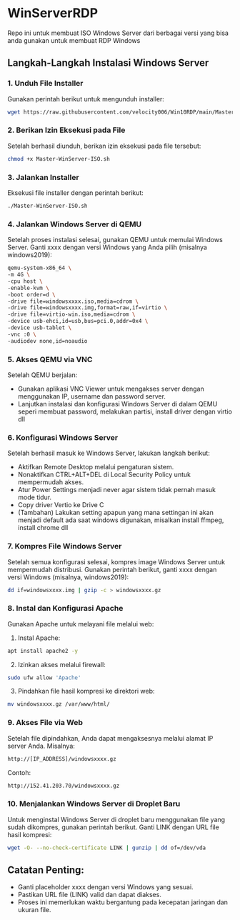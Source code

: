 # WinServerRDP
Repo ini untuk membuat ISO Windows Server dari berbagai versi yang bisa anda gunakan untuk membuat RDP Windows
## Langkah-Langkah Instalasi Windows Server
### 1. Unduh File Installer
Gunakan perintah berikut untuk mengunduh installer:
```bash
wget https://raw.githubusercontent.com/velocity006/Win10RDP/main/Master-WinServer-ISO.sh
```

### 2. Berikan Izin Eksekusi pada File
Setelah berhasil diunduh, berikan izin eksekusi pada file tersebut:
```bash
chmod +x Master-WinServer-ISO.sh
```

### 3. Jalankan Installer
Eksekusi file installer dengan perintah berikut:
```bash
./Master-WinServer-ISO.sh
```

### 4. Jalankan Windows Server di QEMU
Setelah proses instalasi selesai, gunakan QEMU untuk memulai Windows Server. Ganti xxxx dengan versi Windows yang Anda pilih (misalnya windows2019):
```bash
qemu-system-x86_64 \
-m 4G \
-cpu host \
-enable-kvm \
-boot order=d \
-drive file=windowsxxxx.iso,media=cdrom \
-drive file=windowsxxxx.img,format=raw,if=virtio \
-drive file=virtio-win.iso,media=cdrom \
-device usb-ehci,id=usb,bus=pci.0,addr=0x4 \
-device usb-tablet \
-vnc :0 \
-audiodev none,id=noaudio
```

### 5. Akses QEMU via VNC
Setelah QEMU berjalan:
+ Gunakan aplikasi VNC Viewer untuk mengakses server dengan menggunakan IP, username dan password server.
+ Lanjutkan instalasi dan konfigurasi Windows Server di dalam QEMU seperi membuat password, melakukan partisi, install driver dengan virtio dll

### 6. Konfigurasi Windows Server
Setelah berhasil masuk ke Windows Server, lakukan langkah berikut:
+ Aktifkan Remote Desktop melalui pengaturan sistem.
+ Nonaktifkan CTRL+ALT+DEL di Local Security Policy untuk mempermudah akses.
+ Atur Power Settings menjadi never agar sistem tidak pernah masuk mode tidur.
+ Copy driver Vertio ke Drive C
+ (Tambahan) Lakukan setting apapun yang mana settingan ini akan menjadi default ada saat windows digunakan, misalkan install ffmpeg, install chrome dll

### 7. Kompres File Windows Server
Setelah semua konfigurasi selesai, kompres image Windows Server untuk mempermudah distribusi. Gunakan perintah berikut, ganti xxxx dengan versi Windows (misalnya, windows2019):
```bash
dd if=windowsxxxx.img | gzip -c > windowsxxxx.gz
```

### 8. Instal dan Konfigurasi Apache
Gunakan Apache untuk melayani file melalui web:
1. Instal Apache:
```bash
apt install apache2 -y
```
2. Izinkan akses melalui firewall:
```bash
sudo ufw allow 'Apache'
```
3. Pindahkan file hasil kompresi ke direktori web:
```bash
mv windowsxxxx.gz /var/www/html/
```

### 9. Akses File via Web
Setelah file dipindahkan, Anda dapat mengaksesnya melalui alamat IP server Anda. Misalnya:
```bash
http://[IP_ADDRESS]/windowsxxxx.gz
```
Contoh:
```bash
http://152.41.203.70/windowsxxxx.gz
```

### 10. Menjalankan Windows Server di Droplet Baru
Untuk menginstal Windows Server di droplet baru menggunakan file yang sudah dikompres, gunakan perintah berikut. Ganti LINK dengan URL file hasil kompresi:
```bash
wget -O- --no-check-certificate LINK | gunzip | dd of=/dev/vda
```
## Catatan Penting:
+ Ganti placeholder xxxx dengan versi Windows yang sesuai.
+ Pastikan URL file (LINK) valid dan dapat diakses.
+ Proses ini memerlukan waktu bergantung pada kecepatan jaringan dan ukuran file.
